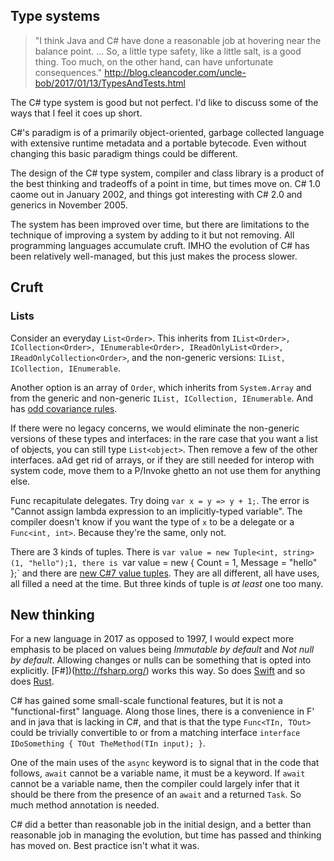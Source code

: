 ## Type systems

> "I think Java and C# have done a reasonable job at hovering near the balance point. ... So, a little type safety, like a little salt, is a good thing. Too much, on the other hand, can have unfortunate consequences." http://blog.cleancoder.com/uncle-bob/2017/01/13/TypesAndTests.html

The C# type system is good but not perfect. I'd like to discuss some of the ways that I feel it coes up short.

C#'s paradigm is of a primarily object-oriented, garbage collected language with extensive runtime metadata and a portable bytecode.  Even without changing this basic paradigm things could be different. 

The design of the C# type system, compiler and class library is a product of the best thinking and tradeoffs of a point in time, but times move on. C# 1.0 caome out in January 2002, and things got interesting with C# 2.0 and generics in November 2005.


The system has been improved over time, but there are limitations to the technique of improving a system by adding to it but not removing. All programming languages accumulate cruft. IMHO the evolution of C# has been relatively well-managed, but this just makes the process slower.

## Cruft

### Lists

Consider an everyday `List<Order>`. This inherits from  `IList<Order>, ICollection<Order>, IEnumerable<Order>, IReadOnlyList<Order>, IReadOnlyCollection<Order>`, and the non-generic versions: `IList, ICollection, IEnumerable`.

Another option is an array of `Order`, which inherits from `System.Array` and from the generic and non-generic `IList, ICollection, IEnumerable`. And has [odd covariance rules](http://stackoverflow.com/q/4317459/5599).

If there were no legacy concerns, we would eliminate the non-generic versions of these types and interfaces: in the rare case that you want a list of objects, you can still type `List<object>`. Then remove a few of the other interfaces. aAd get rid of arrays, or if they are still needed for interop with system code, move them to a P/Invoke ghetto an not use them for anything else.

Func recapitulate delegates.
Try doing `var x = y => y + 1;`. The error is "Cannot assign lambda expression to an implicitly-typed variable". The compiler doesn't know if you want the type of `x` to be a delegate or a `Func<int, int>`. Because they're the same, only not.

There are 3 kinds of tuples. There is `var value = new Tuple<int, string>(1, "hello");1, there is `var value = new { Count = 1, Message = "hello" };` and there are [new C#7 value tuples](https://www.kenneth-truyers.net/2016/01/20/new-features-in-c-sharp-7/). They are all different, all have uses, all filled a need at the time. But three kinds of tuple is *at least* one too many.

## New thinking

For a new language in 2017 as opposed to 1997, I would expect more emphasis to be placed on values being *Immutable by default* and *Not null by default*. Allowing changes or nulls can be something that is opted into explicitly. [F#])(http://fsharp.org/) works this way. So does [Swift](https://swift.org/) and so does [Rust](https://www.rust-lang.org).

C# has gained some small-scale functional features, but it is not a "functional-first" language. Along those lines, there is a convenience in F' and in java that is lacking in C#, and that is that the type `Func<TIn, TOut>` could be trivially convertible to or from a matching interface `interface IDoSomething { TOut TheMethod(TIn input); }`.

One of the main uses of the `async` keyword is to signal that in the code that follows, `await` cannot be a variable name, it must be a keyword. If `await` cannot be a variable name, then the compiler could largely infer that it should be there from the presence of an `await` and a returned `Task`. So much method annotation is needed.

C# did a better than reasonable job in the initial design, and a better than reasonable job in managing the evolution, but time has passed and thinking has moved on. Best practice isn't what it was.
